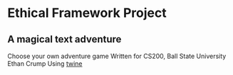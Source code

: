 # Ethical Framework Project

## A magical text adventure

Choose your own adventure game
Written for CS200, Ball State University
Ethan Crump
Using [twine](https://twinery.org/)
